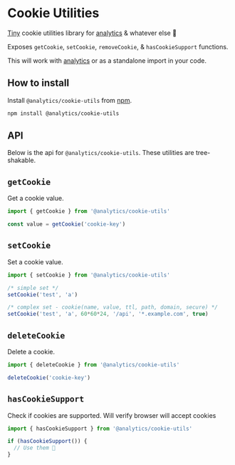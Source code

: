<!--
title: Javascript Cookie Utilities
pageTitle: Cookie Utils
description: Utility library for managing HTML cookies
-->

# Cookie Utilities

[Tiny](https://bundlephobia.com/result?p=@analytics/cookie-utils) cookie utilities library for [analytics](https://npmjs.com/package/analytics) & whatever else 🌈

Exposes `getCookie`, `setCookie`, `removeCookie`, & `hasCookieSupport` functions.

This will work with [analytics](https://getanalytics.io) or as a standalone import in your code.

## How to install

Install `@analytics/cookie-utils` from [npm](https://www.npmjs.com/package/@analytics/cookie-utils).

```bash
npm install @analytics/cookie-utils
```

## API

Below is the api for `@analytics/cookie-utils`. These utilities are tree-shakable.

## `getCookie`

Get a cookie value.

```js
import { getCookie } from '@analytics/cookie-utils'

const value = getCookie('cookie-key')
```

## `setCookie`

Set a cookie value.

```js
import { setCookie } from '@analytics/cookie-utils'

/* simple set */
setCookie('test', 'a')

/* complex set - cookie(name, value, ttl, path, domain, secure) */
setCookie('test', 'a', 60*60*24, '/api', '*.example.com', true)
```

## `deleteCookie`

Delete a cookie.

```js
import { deleteCookie } from '@analytics/cookie-utils'

deleteCookie('cookie-key')
```

## `hasCookieSupport`

Check if cookies are supported. Will verify browser will accept cookies

```js
import { hasCookieSupport } from '@analytics/cookie-utils'

if (hasCookieSupport()) {
  // Use them 🍪
}
```
